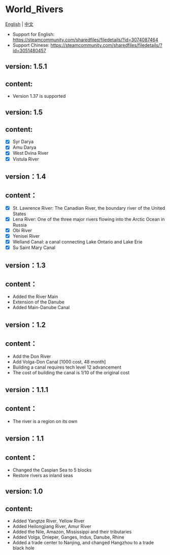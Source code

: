 ﻿# World_Rivers

[English](./README_EN.md) | [中文](./README.md)

- Support for English: https://steamcommunity.com/sharedfiles/filedetails/?id=3074087464
- Support Chinese: https://steamcommunity.com/sharedfiles/filedetails/?id=3051480457

## version: 1.5.1
## content:
- Version 1.37 is supported

## version: 1.5
## content:
- [x] Syr Darya
- [x] Amu Darya
- [x] West Dvina River
- [x] Vistula River
## version：1.4
## content：
- [x] St. Lawrence River: The Canadian River, the boundary river of the United States
- [x] Lena River: One of the three major rivers flowing into the Arctic Ocean in Russia
- [x] Obi River
- [x] Yenisei River
- [x] Welland Canal: a canal connecting Lake Ontario and Lake Erie
- [x] Su Saint Mary Canal

## version：1.3
## content：
- Added the River Main
- Extension of the Danube
- Added Main-Danube Canal

## version：1.2
## content：
- Add the Don River
- Add Volga-Don Canal [1000 cost, 48 month]
- Building a canal requires tech level 12 advancement
- The cost of building the canal is 1/10 of the original cost

## version：1.1.1
## content：
- The river is a region on its own


## version：1.1
## content：
- Changed the Caspian Sea to 5 blocks
- Restore rivers as inland seas

## version: 1.0
## content:
- Added Yangtze River, Yellow River
- Added Heilongjiang River, Amur River
- Added the Nile, Amazon, Mississippi and their tributaries
- Added Volga, Dnieper, Ganges, Indus, Danube, Rhine
- Added a trade center to Nanjing, and changed Hangzhou to a trade black hole
